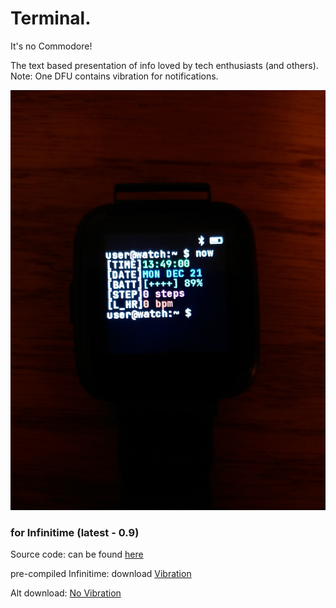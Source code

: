 # Terminal.
It's no Commodore!

The text based presentation of info loved by tech enthusiasts (and others).
Note: One DFU contains vibration for notifications.

![Terminal](https://raw.githubusercontent.com/ZephyrLabs/Watchfaces/gh-pages/docs/Terminal/Terminal.jpg "Terminal")

### for Infinitime (latest - 0.9)
Source code: can be found [here](https://raw.githubusercontent.com/ZephyrLabs/Watchfaces/gh-pages/docs/Terminal/terminal.cpp)

pre-compiled Infinitime: download [Vibration](https://github.com/ZephyrLabs/Watchfaces/raw/gh-pages/docs/Terminal/pinetime-mcuboot-app-dfu(terminal).zip)

Alt download: [No Vibration](https://github.com/ZephyrLabs/Watchfaces/raw/gh-pages/docs/Terminal/pinetime-mcuboot-app-dfu(terminalNoV).zip)
